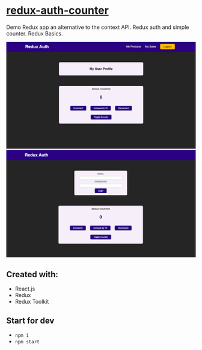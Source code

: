 # [redux-auth-counter](https://redux-auth-counter.netlify.app/)
Demo Redux app an alternative to the context API. Redux auth and simple counter. 
Redux Basics.

![Demo](https://github.com/KrystynaMil/redux-auth-counter/blob/main/public/screen.png)
![logout](https://github.com/KrystynaMil/redux-auth-counter/blob/main/public/screen1.png)
## Created with:
- React.js
- Redux
- Redux Toolkit 

## Start for dev
- `npm i`
- `npm start`

